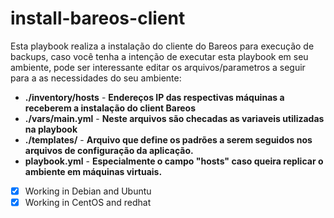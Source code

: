 # install-bareos-client

Esta playbook realiza a instalação do cliente do Bareos para execução de backups, caso você tenha a intenção de executar esta playbook em seu ambiente, pode ser interessante editar os arquivos/parametros a seguir para a as necessidades do seu ambiente:

- **./inventory/hosts**  - **Endereços IP das respectivas máquinas a receberem a instalação do client Bareos**
- **./vars/main.yml** - **Neste arquivos são checadas as variaveis utilizadas na playbook**
- **./templates/** - **Arquivo que define os padrões a serem seguidos nos arquivos de configuração da aplicação.**
- **playbook.yml** - **Especialmente o campo "hosts" caso queira replicar o ambiente em máquinas virtuais.**

- [x] Working in Debian and Ubuntu
- [x] Working in CentOS and redhat
